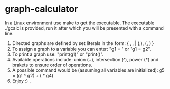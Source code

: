 # graph-calculator
In a Linux environment use make to get the executable.
The executable ./gcalc is provided, run it after which you will be presented with a command line.

1) Directed graphs are defined by set literals in the form:  { <vertex1>, <vertex2>, <vertex3> |  (<vertex1>,<vertex3>),  (<vertex3>, <vertex1>) }
2) To assign a graph to a variable you can enter: "g1 = <graph literal>" or "g1 = g2".
3) To print a graph use: "print(g1)" or "print(<graph literal>)".
4) Available operations include: union (+), intersection (^), power (*) and brakets to ensure order of operations.
5) A possible command would be (assuming all variables are initialized): g5 = (g1 ^ g2) + (<graph literal> * g4)
6) Enjoy :) .
